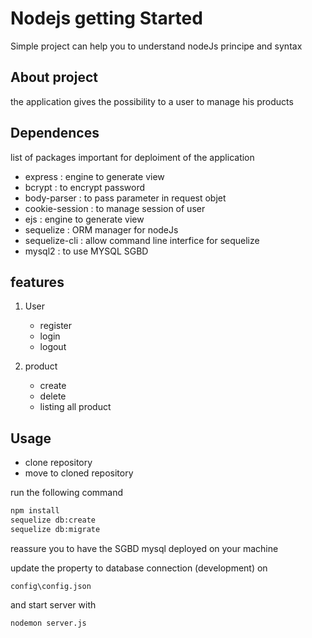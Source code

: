 # Nodejs getting Started

Simple project can help you to understand nodeJs    principe and syntax

## About project
    
the application gives the possibility to a user to manage his products

## Dependences
list of packages important for deploiment of the application
* express : engine to generate view
* bcrypt : to encrypt password
* body-parser : to pass parameter in request objet
* cookie-session : to manage session of user
* ejs : engine to generate view
* sequelize : ORM manager for nodeJs
* sequelize-cli : allow command line interfice for sequelize
* mysql2 : to use MYSQL SGBD

## features 
1. User
    - register
    - login
    - logout
    
2. product
    - create
    - delete
    - listing all product

## Usage
    
* clone repository
* move to cloned repository

run the following command
    
```bash
npm install
sequelize db:create
sequelize db:migrate
```

reassure you to have the SGBD mysql deployed on your machine

update the property to database connection (development) on 

```
config\config.json
```

and start server with

```
nodemon server.js
```
